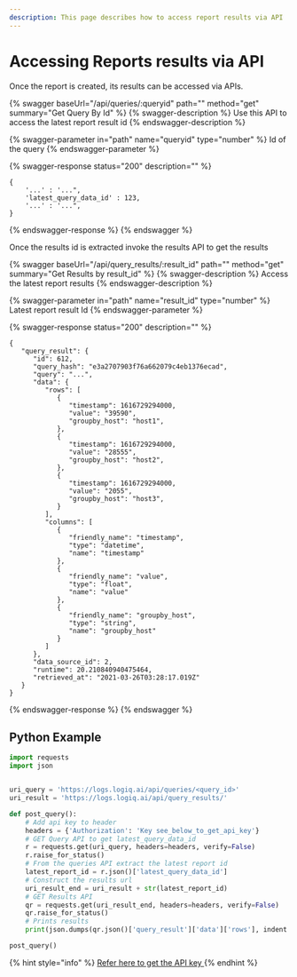 ```yaml
---
description: This page describes how to access report results via API
---
```


# Accessing Reports results via API

Once the report is created, its results can be accessed via APIs. &#x20;

{% swagger baseUrl="/api/queries/:queryid" path="" method="get" summary="Get Query By Id" %}
{% swagger-description %}
Use this API to access the latest report result id
{% endswagger-description %}

{% swagger-parameter in="path" name="queryid" type="number" %}
Id of the query
{% endswagger-parameter %}

{% swagger-response status="200" description="" %}
```
{
    '...' : '...",
    'latest_query_data_id' : 123,
    '...' : '...",
}
```
{% endswagger-response %}
{% endswagger %}

Once the results id is extracted invoke the results API to get the results&#x20;

{% swagger baseUrl="/api/query_results/:result_id" path="" method="get" summary="Get Results by result_id" %}
{% swagger-description %}
Access the latest report results
{% endswagger-description %}

{% swagger-parameter in="path" name="result_id" type="number" %}
Latest report result Id
{% endswagger-parameter %}

{% swagger-response status="200" description="" %}
```
{
   "query_result": {
      "id": 612,
      "query_hash": "e3a2707903f76a662079c4eb1376ecad",
      "query": "...",
      "data": {
         "rows": [
            {
               "timestamp": 1616729294000,
               "value": "39590",
               "groupby_host": "host1",
            },
            {
               "timestamp": 1616729294000,
               "value": "28555",
               "groupby_host": "host2",
            },
            {
               "timestamp": 1616729294000,
               "value": "2055",
               "groupby_host": "host3",
            }
         ],
         "columns": [
            {
               "friendly_name": "timestamp",
               "type": "datetime",
               "name": "timestamp"
            },
            {
               "friendly_name": "value",
               "type": "float",
               "name": "value"
            },
            {
               "friendly_name": "groupby_host",
               "type": "string",
               "name": "groupby_host"
            }
         ]
      },
      "data_source_id": 2,
      "runtime": 20.210840940475464,
      "retrieved_at": "2021-03-26T03:28:17.019Z"
   }
}
```
{% endswagger-response %}
{% endswagger %}

## Python Example

```python
import requests
import json


uri_query = 'https://logs.logiq.ai/api/queries/<query_id>'
uri_result = 'https://logs.logiq.ai/api/query_results/'

def post_query():
    # Add api key to header
    headers = {'Authorization': 'Key see_below_to_get_api_key'}
    # GET Query API to get latest_query_data_id
    r = requests.get(uri_query, headers=headers, verify=False)
    r.raise_for_status()
    # From the queries API extract the latest report id
    latest_report_id = r.json()['latest_query_data_id']
    # Construct the results url
    uri_result_end = uri_result + str(latest_report_id)
    # GET Results API
    qr = requests.get(uri_result_end, headers=headers, verify=False)
    qr.raise_for_status()
    # Prints results
    print(json.dumps(qr.json()['query_result']['data']['rows'], indent = 3))

post_query()
```

{% hint style="info" %}
[Refer here to get the API key ](../../command-line-interface/logiqctl/obtaining-api-key.md)
{% endhint %}



